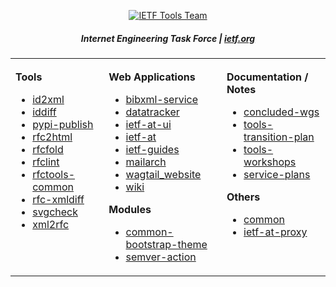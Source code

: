 <div align="center">
    
<a href="https://www.ietf.org/"><img src="https://raw.githubusercontent.com/ietf-tools/common/main/assets/logos/ietf-tools-team.svg" alt="IETF Tools Team" /></a>

##### Internet Engineering Task Force | [ietf.org](https://www.ietf.org/)

</div>

<div align="center">
<table><tbody><tr><td valign="top">
<img width="300" height="1" />
    
**Tools**

- [id2xml](https://github.com/ietf-tools/id2xml)
- [iddiff](https://github.com/ietf-tools/iddiff)
- [pypi-publish](https://github.com/ietf-tools/pypi-publish)
- [rfc2html](https://github.com/ietf-tools/rfc2html)
- [rfcfold](https://github.com/ietf-tools/rfcfold)
- [rfclint](https://github.com/ietf-tools/rfclint)
- [rfctools-common](https://github.com/ietf-tools/rfctools-common)
- [rfc-xmldiff](https://github.com/ietf-tools/rfc-xmldiff)
- [svgcheck](https://github.com/ietf-tools/svgcheck)
- [xml2rfc](https://github.com/ietf-tools/xml2rfc)
    
</td><td valign="top">
<img width="300" height="1" />
    
**Web Applications**

- [bibxml-service](https://github.com/ietf-tools/bibxml-service/)
- [datatracker](https://github.com/ietf-tools/datatracker)
- [ietf-at-ui](https://github.com/ietf-tools/ietf-at-ui)
- [ietf-at](https://github.com/ietf-tools/ietf-at)
- [ietf-guides](https://github.com/ietf-tools/ietf-guides)
- [mailarch](https://github.com/ietf-tools/mailarch)
- [wagtail_website](https://github.com/ietf-tools/wagtail_website)
- [wiki](https://github.com/ietf-tools/wiki)
    
**Modules**
    
- [common-bootstrap-theme](https://github.com/ietf-tools/common-bootstrap-theme)
- [semver-action](https://github.com/ietf-tools/semver-action)
    
</td><td valign="top">
<img width="300" height="1" />
    
**Documentation / Notes**
    
- [concluded-wgs](https://github.com/ietf-tools/concluded-wgs)
- [tools-transition-plan](https://github.com/ietf-tools/tools-transition-plan)
- [tools-workshops](https://github.com/ietf-tools/tools-workshops)
- [service-plans](https://github.com/ietf-tools/service-plans)
    
**Others**

- [common](https://github.com/ietf-tools/common)
- [ietf-at-proxy](https://github.com/ietf-tools/ietf-at-proxy)
    
</td></tr></tbody></table>
</div>
